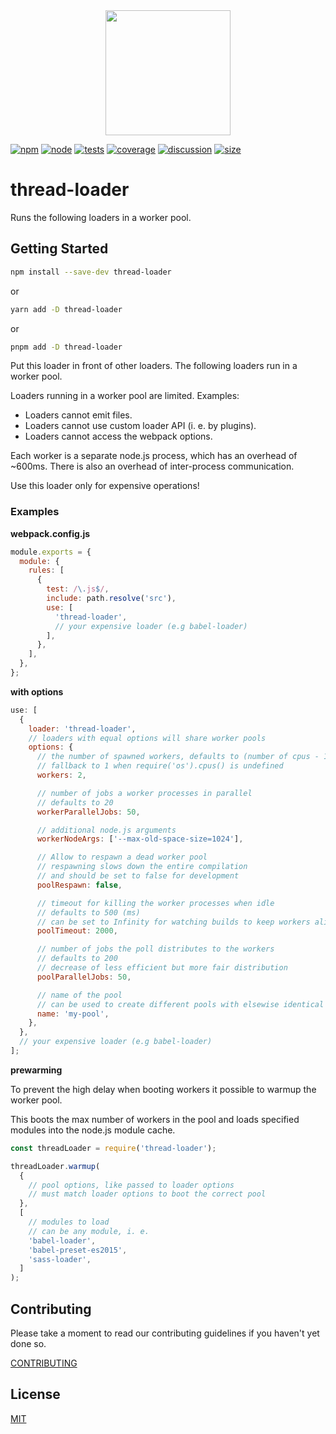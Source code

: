 <div align="center">
  <a href="https://webpack.js.org/">
    <img width="200" height="200" vspace="" hspace="25" src="https://cdn.rawgit.com/webpack/media/e7485eb2/logo/icon-square-big.svg">
  </a>
</div>

[![npm][npm]][npm-url]
[![node][node]][node-url]
[![tests][tests]][tests-url]
[![coverage][cover]][cover-url]
[![discussion][discussion]][discussion-url]
[![size][size]][size-url]

# thread-loader

Runs the following loaders in a worker pool.

## Getting Started

```bash
npm install --save-dev thread-loader
```

or

```bash
yarn add -D thread-loader
```

or

```bash
pnpm add -D thread-loader
```

Put this loader in front of other loaders. The following loaders run in a worker pool.

Loaders running in a worker pool are limited. Examples:

- Loaders cannot emit files.
- Loaders cannot use custom loader API (i. e. by plugins).
- Loaders cannot access the webpack options.

Each worker is a separate node.js process, which has an overhead of ~600ms. There is also an overhead of inter-process communication.

Use this loader only for expensive operations!

### Examples

**webpack.config.js**

```js
module.exports = {
  module: {
    rules: [
      {
        test: /\.js$/,
        include: path.resolve('src'),
        use: [
          'thread-loader',
          // your expensive loader (e.g babel-loader)
        ],
      },
    ],
  },
};
```

**with options**

```js
use: [
  {
    loader: 'thread-loader',
    // loaders with equal options will share worker pools
    options: {
      // the number of spawned workers, defaults to (number of cpus - 1) or
      // fallback to 1 when require('os').cpus() is undefined
      workers: 2,

      // number of jobs a worker processes in parallel
      // defaults to 20
      workerParallelJobs: 50,

      // additional node.js arguments
      workerNodeArgs: ['--max-old-space-size=1024'],

      // Allow to respawn a dead worker pool
      // respawning slows down the entire compilation
      // and should be set to false for development
      poolRespawn: false,

      // timeout for killing the worker processes when idle
      // defaults to 500 (ms)
      // can be set to Infinity for watching builds to keep workers alive
      poolTimeout: 2000,

      // number of jobs the poll distributes to the workers
      // defaults to 200
      // decrease of less efficient but more fair distribution
      poolParallelJobs: 50,

      // name of the pool
      // can be used to create different pools with elsewise identical options
      name: 'my-pool',
    },
  },
  // your expensive loader (e.g babel-loader)
];
```

**prewarming**

To prevent the high delay when booting workers it possible to warmup the worker pool.

This boots the max number of workers in the pool and loads specified modules into the node.js module cache.

```js
const threadLoader = require('thread-loader');

threadLoader.warmup(
  {
    // pool options, like passed to loader options
    // must match loader options to boot the correct pool
  },
  [
    // modules to load
    // can be any module, i. e.
    'babel-loader',
    'babel-preset-es2015',
    'sass-loader',
  ]
);
```

## Contributing

Please take a moment to read our contributing guidelines if you haven't yet done so.

[CONTRIBUTING](./.github/CONTRIBUTING.md)

## License

[MIT](./LICENSE)

[npm]: https://img.shields.io/npm/v/thread-loader.svg
[npm-url]: https://npmjs.com/package/thread-loader
[node]: https://img.shields.io/node/v/thread-loader.svg
[node-url]: https://nodejs.org
[tests]: https://github.com/webpack-contrib/thread-loader/workflows/thread-loader/badge.svg
[tests-url]: https://github.com/webpack-contrib/thread-loader/actions
[cover]: https://codecov.io/gh/webpack-contrib/thread-loader/branch/master/graph/badge.svg
[cover-url]: https://codecov.io/gh/webpack-contrib/thread-loader
[discussion]: https://img.shields.io/github/discussions/webpack/webpack
[discussion-url]: https://github.com/webpack/webpack/discussions
[size]: https://packagephobia.now.sh/badge?p=thread-loader
[size-url]: https://packagephobia.now.sh/result?p=thread-loader
